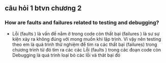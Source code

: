 ##  câu hỏi 1 btvn chương 2
### How are faults and failures related to testing and debugging?
+ Lỗi (faults ) là vấn đề nằm ở trong code còn thất bại (failures ) là sư sự kiện xảy ra không đúng với mong muốn khi lập trình. Vì vậy nên testing theo em là quá trình thử nghiệm để tìm ra các  thất bại (failures)  trong chương trình từ đó tìm ra các các Lỗi (faults ) trong các đoạn code còn Debugging là quá trình loại bỏ các lỗi và thât bại đó